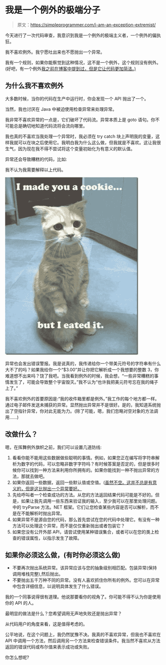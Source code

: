 # 我是一个例外的极端分子

> 原文：<https://simpleprogrammer.com/i-am-an-exception-extremist/>

今天进行了一次代码审查，我意识到我是一个例外的极端主义者，一个例外的偏执狂。

我不喜欢例外。我宁愿吐出来也不愿抛出一个异常。

我有一个规则，如果你能察觉到这种情况，这不是一个例外，这个规则没有例外。(好吧，有一个例外[我之前在博客中提到过，但是它让代码更加简洁。)](https://simpleprogrammer.com/2010/06/25/dont-chain-failure-states-in-returns/)

## 为什么我不喜欢例外

大多数时候，当你的代码在生产中运行时，你会发现一个 API 抛出了一个。

当然，我也讨厌在 Java 中被迫使用检查异常来处理异常。

我非常不喜欢异常的一点是，它们破坏了代码流。异常本质上是 goto 语句。你不可能总是确切地知道代码流将会流向哪里。

我也真的不喜欢当我处理一个异常时，我必须在 try catch 块上声明我的变量，这样我就可以在块之后使用它。我明白我为什么这么做，但我就是不喜欢。这让我很生气，因为现在我不得不尝试将这个变量初始化为有意义的默认值。

异常还会导致糟糕的代码，比如:

我不认为我需要解释以上代码。



![eatedit](img/d49a7b95413bab63513aa6594feec4d8.png "eatedit")



异常也会发出错误警报。我是说真的，我传递给你一个带美元符号的字符串有什么大不了的吗？如果我给你一个“$3.00”并让你把它解析成一个我想要的整数 3，你难道想不出来吗？饶了我吧。当我看到例外的时候，我会想，“一些非常糟糕的事情发生了，可能会导致整个宇宙毁灭。”我不认为“也许我把美元符号忘在我的绳子上了。”

我不喜欢例外的首要原因是:“我的收件箱里都是例外。”我工作的每个地方都一样。通过电子邮件发送未捕获的异常。显然抛出异常并不是很好。是的，我知道系统抛出了空指针异常，你对此无能为力。(除了可能，嗯，我们忽略对空对象的方法调用……)

## 改做什么？

嗯，在挥舞例外旗帜之前，我们可以设置几道防线:

1.  看看你能不能用这些数据做些聪明的事情。例如，如果您正在编写将字符串解析为数字的代码，可以忽略非数字字符吗？有时候答案是否定的，但是很多时候你可以找到一种方法来利用你所拥有的。如果你能找到一种不抛出异常的方法，那就去做吧。
2.  如果你返回一些数据，返回一些默认值或空值。([虽然不空。这并不总是有意义的，但是这比抛出一个异常要好。](http://elegantcode.com/2010/05/01/say-no-to-null/)
3.  先给呼叫者一个检查成功的方法。从您的方法返回结果代码可能是不好的。但是，如果让我先调用一些东西来验证我的输入，至少我可以在那里处理问题。中的 tryParse 方法。NET 框架。它们让您检查某些内容是否可以解析，而不是在不能解析时抛出异常。
4.  如果异常不是源自您的代码，那么首先尝试在您的代码中处理它。有没有一种方法可以处理这个异常，而不是仅仅重新抛出或者包装它？
5.  如果您没有公开外部 API，请尝试使用某种错误集合，或者可以在您的类上检查的错误属性，以指示发生了故障。

## 如果你必须这么做，(有时你必须这么做)

*   不要再次抛出系统异常。该异常应该与您的抽象级别相匹配。包装异常(保持调用堆栈完整),然后抛出。
*   不要抛出五千万种不同的异常。没有人喜欢抓住你所有的例外。您可以在异常中包含详细信息，以说明具体发生了什么错误。

我的一个同事说得很有道理。他说那要看你的视角了。你可能不得不认为你是使用你的 API 的人。

最明显的做法是什么？您希望调用无声地失败还是抛出异常？

从代码用户的角度来看，这是值得考虑的。

公平地说，在这个问题上，我仍然犹豫不决。我真的不喜欢异常，但我也不喜欢在 API 中调用一个方法，然后调用另一个方法来检查错误条件。我当然不喜欢从方法返回的错误代码或布尔值来表示成功或失败。

你怎么想呢?